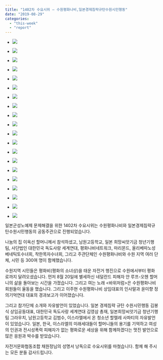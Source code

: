 ```yaml
---
title: "1402차 수요시위 – 수원평화나비,일본경제침략규탄수원시민행동"
date: "2019-08-29"
categories: 
  - "this-week"
  - "report"
---
```


- ![](https://r2.womenandwar.net/2019/08/IMGP9729.jpg)
    
- ![](https://r2.womenandwar.net/2019/08/IMGP9741.jpg)
    
- ![](https://r2.womenandwar.net/2019/08/IMGP9759.jpg)
    
- ![](https://r2.womenandwar.net/2019/08/IMGP9766.jpg)
    
- ![](https://r2.womenandwar.net/2019/08/IMGP9768.jpg)
    
- ![](https://r2.womenandwar.net/2019/08/IMGP9782.jpg)
    
- ![](https://r2.womenandwar.net/2019/08/IMGP9794.jpg)
    
- ![](https://r2.womenandwar.net/2019/08/IMGP9796.jpg)
    
- ![](https://r2.womenandwar.net/2019/08/IMGP9797.jpg)
    
- ![](https://r2.womenandwar.net/2019/08/IMGP9807.jpg)
    
- ![](https://r2.womenandwar.net/2019/08/IMGP9810.jpg)
    
- ![](https://r2.womenandwar.net/2019/08/IMGP9819.jpg)
    
- ![](https://r2.womenandwar.net/2019/08/IMGP9833.jpg)
    
- ![](https://r2.womenandwar.net/2019/08/IMGP9844.jpg)
    
- ![](https://r2.womenandwar.net/2019/08/IMGP9847.jpg)
    
- ![](https://r2.womenandwar.net/2019/08/IMGP9861.jpg)
    
- ![](https://r2.womenandwar.net/2019/08/IMGP9868.jpg)
    
- ![](https://r2.womenandwar.net/2019/08/IMGP9872.jpg)
    
- ![](https://r2.womenandwar.net/2019/08/IMGP9884.jpg)
    
- ![](https://r2.womenandwar.net/2019/08/S28BW-419082908440-724x1024.jpg)
    

일본군성노예제 문제해결을 위한 1402차 수요시위는 수원평화나비와 일본경제침략규탄수원시민행동의 공동주관으로 진행되었습니다.

나눔의 집 이옥선 할머니께서 참석하셨고, 남원고등학교, 일본 희망씨앗기금 청년기행팀, 사단법인 대한민국 독도사랑 세계연대, 평화나비네트워크, 마리몬드, 올리베따노성베네틱토수녀회, 착한목자수녀회, 그리고 주관단체인 수원평화나비와 수원 지역 여러 단체, 시민 등 300여 명이 함께했습니다.

수원지역 시민들은 평화비(평화의 소녀상)을 태운 자전거 행진으로 수원에서부터 평화로까지 달려오셨습니다. 먼저 8월 20일에 별세하신 네덜란드 피해자 얀 루프-오헨 할머니의 삶을 돌아보는 시간을 가졌습니다. 그리고 여는 노래 <바위처럼>은 수원평화나비 회원들이 율동을 했습니다. 그리고 이주현 수원평화나비 상임대표의 인사말과 윤미향 정의기억연대 대표의 경과보고가 이어졌습니다.

그리고 참가단체 소개와 자유발언이 있었습니다. 일본 경제침략 규탄 수원시민행동 김봉식 상임공동대표, 대한민국 독도사랑 세계연대 김영삼 총재, 일본희망씨앗기금 청년기행팀 그라우치, 남원고등학교 김범수, 이스라엘에서 온 청소년 할렐레 사파티의 자유발언이 있었습니다. 일본, 한국, 이스라엘의 미래세대들이 할머니들의 용기를 기억하고 여성의 인권과 전시성폭력 피해자가 없는 평화로운 세상을 위해 함께하겠다는 멋진 발언으로 많은 응원과 박수를 받았습니다.

자전거문화협동조합 채원정님의 성명서 낭독으로 수요시위를 마쳤습니다. 함께 해 주시는 모든 분들 감사드립니다.
